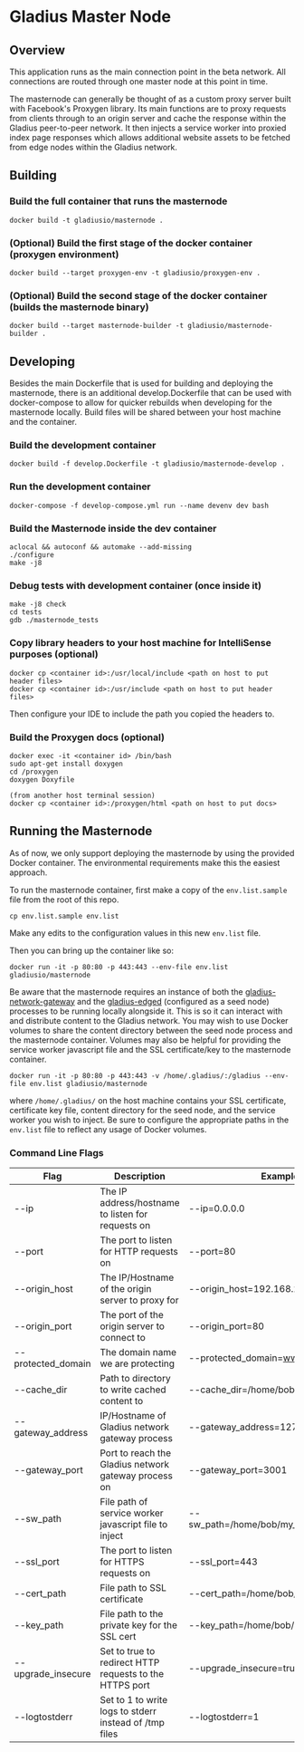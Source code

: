 # Gladius Master Node

## Overview
This application runs as the main connection point in the beta network. All
connections are routed through one master node at this point in time.

The masternode can generally be thought of as a custom proxy server built with Facebook's Proxygen library. Its main functions are to proxy requests from clients through to an origin server and cache the response within the Gladius peer-to-peer network. It then injects a service worker into proxied index page responses which allows additional website assets to be fetched from edge nodes within the Gladius network.


## Building


### Build the full container that runs the masternode
```shell
docker build -t gladiusio/masternode .
```

### (Optional) Build the first stage of the docker container (proxygen environment)
```shell
docker build --target proxygen-env -t gladiusio/proxygen-env .
```

### (Optional) Build the second stage of the docker container (builds the masternode binary)
```shell
docker build --target masternode-builder -t gladiusio/masternode-builder .
```


## Developing

Besides the main Dockerfile that is used for building and deploying the masternode, there is an additional develop.Dockerfile that can be used with docker-compose to allow for quicker rebuilds when developing for the masternode locally. Build files will be shared between your host machine and the container.

### Build the development container
```shell
docker build -f develop.Dockerfile -t gladiusio/masternode-develop .
```

### Run the development container
```shell
docker-compose -f develop-compose.yml run --name devenv dev bash
```

### Build the Masternode inside the dev container
```shell
aclocal && autoconf && automake --add-missing
./configure
make -j8
```

### Debug tests with development container (once inside it)
```shell
make -j8 check
cd tests
gdb ./masternode_tests
```

### Copy library headers to your host machine for IntelliSense purposes (optional)
```shell
docker cp <container id>:/usr/local/include <path on host to put header files>
docker cp <container id>:/usr/include <path on host to put header files>
```
Then configure your IDE to include the path you copied the headers to.

### Build the Proxygen docs (optional)
```shell
docker exec -it <container id> /bin/bash
sudo apt-get install doxygen
cd /proxygen
doxygen Doxyfile

(from another host terminal session)
docker cp <container id>:/proxygen/html <path on host to put docs>
```

## Running the Masternode

As of now, we only support deploying the masternode by using the provided Docker container. The environmental requirements make this the easiest approach.

To run the masternode container, first make a copy of the `env.list.sample` file from the root of this repo.
```shell
cp env.list.sample env.list
```

Make any edits to the configuration values in this new `env.list` file.

Then you can bring up the container like so:
```shell
docker run -it -p 80:80 -p 443:443 --env-file env.list gladiusio/masternode
```

Be aware that the masternode requires an instance of both the [gladius-network-gateway](https://github.com/gladiusio/gladius-network-gateway) and the [gladius-edged](https://github.com/gladiusio/gladius-edged) (configured as a seed node) processes to be running locally alongside it. This is so it can interact with and distribute content to the Gladius network. You may wish to use Docker volumes to share the content directory between the seed node process and the masternode container. Volumes may also be helpful for providing the service worker javascript file and the SSL certificate/key to the masternode container.

```shell
docker run -it -p 80:80 -p 443:443 -v /home/.gladius/:/gladius --env-file env.list gladiusio/masternode
```
where `/home/.gladius/` on the host machine contains your SSL certificate, certificate key file, content directory for the seed node, and the service worker you wish to inject. Be sure to configure the appropriate paths in the `env.list` file to reflect any usage of Docker volumes.

### Command Line Flags

Flag | Description | Example
---- | ----------- | -------
--ip | The IP address/hostname to listen for requests on | --ip=0.0.0.0
--port | The port to listen for HTTP requests on | --port=80
--origin_host | The IP/Hostname of the origin server to proxy for | --origin_host=192.168.2.12
--origin_port | The port of the origin server to connect to | --origin_port=80
--protected_domain | The domain name we are protecting | --protected_domain=www.example.com
--cache_dir | Path to directory to write cached content to | --cache_dir=/home/bob/content_cache/
--gateway_address | IP/Hostname of Gladius network gateway process | --gateway_address=127.0.0.1
--gateway_port | Port to reach the Gladius network gateway process on | --gateway_port=3001
--sw_path | File path of service worker javascript file to inject | --sw_path=/home/bob/my_service_worker.js
--ssl_port | The port to listen for HTTPS requests on | --ssl_port=443
--cert_path | File path to SSL certificate | --cert_path=/home/bob/cert.pem
--key_path | File path to the private key for the SSL cert | --key_path=/home/bob/key.pem
--upgrade_insecure | Set to true to redirect HTTP requests to the HTTPS port | --upgrade_insecure=true
--logtostderr | Set to 1 to write logs to stderr instead of /tmp files | --logtostderr=1
